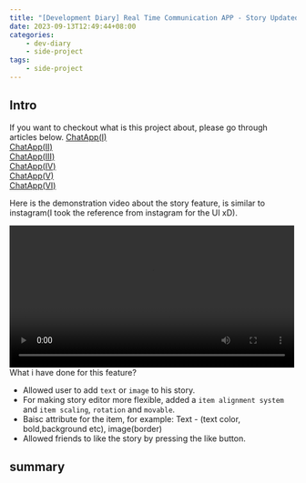 ```yaml
---
title: "[Development Diary] Real Time Communication APP - Story Updated"
date: 2023-09-13T12:49:44+08:00
categories:
    - dev-diary
    - side-project
tags: 
    - side-project  
---
```



## Intro
If you want to checkout what is this project about, please go through articles below.
[ChatApp(I)](/post/chat-app-init/)  
[ChatApp(II)](/post/chat-app-demo/)  
[ChatApp(III)](/post/chat-app-update/)  
[ChatApp(IV)](/post/chat-app-final/)  
[ChatApp(V)](/post/chat-app-voice-chat/)  
[ChatApp(VI)](/post/chat-app-sticker-updated/)  

Here is the demonstration video about the story feature, is similar to instagram(I took the reference from instagram for the UI xD). 

<video src="/videos/chat-app/story-update.mp4" controls="controls" width="500"></video>   
What i have done for this feature?  
* Allowed user to add `text` or `image` to his story.
* For making story editor more flexible, added a `item alignment system` and `item scaling`, `rotation` and `movable`.
* Baisc attribute for the item, for example: Text - (text color, bold,background etc), image(border)
* Allowed friends to like the story by pressing the like button.

## summary

